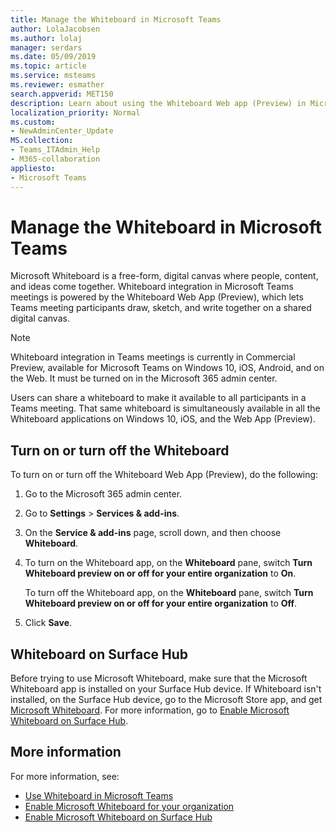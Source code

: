 ```yaml
---
title: Manage the Whiteboard in Microsoft Teams
author: LolaJacobsen
ms.author: lolaj
manager: serdars
ms.date: 05/09/2019
ms.topic: article
ms.service: msteams
ms.reviewer: esmather
search.appverid: MET150
description: Learn about using the Whiteboard Web app (Preview) in Microsoft Teams
localization_priority: Normal
ms.custom:
- NewAdminCenter_Update
MS.collection: 
- Teams_ITAdmin_Help
- M365-collaboration
appliesto: 
- Microsoft Teams
---
```


Manage the Whiteboard in Microsoft Teams
==========================================

Microsoft Whiteboard is a free-form, digital canvas where people, content, and ideas come together. Whiteboard integration in Microsoft Teams meetings is powered by the Whiteboard Web App (Preview), which lets Teams meeting participants draw, sketch, and write together on a shared digital canvas.

> [!NOTE]
> Whiteboard integration in Teams meetings is currently in Commercial Preview, available for Microsoft Teams on Windows 10, iOS, Android, and on the Web. It must be turned on in the Microsoft 365 admin center.

Users can share a whiteboard to make it available to all participants in a Teams meeting. That same whiteboard is simultaneously available in all the Whiteboard applications on Windows 10, iOS, and the Web App (Preview).

## Turn on or turn off the Whiteboard

To turn on or turn off the Whiteboard Web App (Preview), do the following: 

1. Go to the Microsoft 365 admin center.

2. Go to **Settings** > **Services & add-ins**.

3. On the **Service & add-ins** page, scroll down, and then choose **Whiteboard**.

4. To turn on the Whiteboard app, on the **Whiteboard** pane, switch **Turn Whiteboard preview on or off for your entire organization** to **On**.

    To turn off the Whiteboard app, on the **Whiteboard** pane, switch **Turn Whiteboard preview on or off for your entire organization** to **Off**.

5. Click **Save**.

## Whiteboard on Surface Hub

Before trying to use Microsoft Whiteboard, make sure that the Microsoft Whiteboard app is installed on your Surface Hub device. If Whiteboard isn't installed, on the Surface Hub device, go to the Microsoft Store app, and get [Microsoft Whiteboard](https://www.microsoft.com/en-us/p/microsoft-whiteboard/9mspc6mp8fm4?activetab=pivot:overviewtab). For more information, go to [Enable Microsoft Whiteboard on Surface Hub](https://support.office.com/article/enable-microsoft-whiteboard-on-surface-hub-b5df4539-f735-42ff-b22a-0f5e21be7627).

## More information

For more information, see:

- [Use Whiteboard in Microsoft Teams](https://support.office.com/article/7a6e7218-e9dc-4ccc-89aa-b1a0bb9c31ee)
- [Enable Microsoft Whiteboard for your organization](https://support.office.com/article/1caaa2e2-5c18-4bdf-b878-2d98f1da4b24)
- [Enable Microsoft Whiteboard on Surface Hub](https://support.office.com/article/enable-microsoft-whiteboard-on-surface-hub-b5df4539-f735-42ff-b22a-0f5e21be7627)
